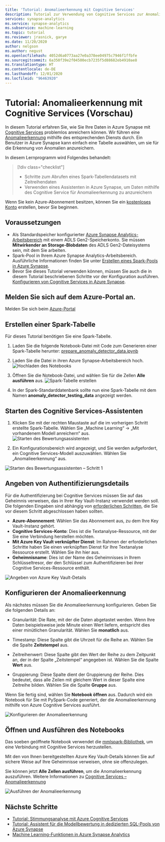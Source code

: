 ```yaml
---
title: 'Tutorial: Anomalieerkennung mit Cognitive Services'
description: Tutorial zur Verwendung von Cognitive Services zur Anomalieerkennung in Synapse
services: synapse-analytics
ms.service: synapse-analytics
ms.subservice: machine-learning
ms.topic: tutorial
ms.reviewer: jrasnick, garye
ms.date: 11/20/2020
author: nelgson
ms.author: negust
ms.openlocfilehash: 4052d6a0773aa27e0a378ee04975c7946f1ffbfe
ms.sourcegitcommit: 6a350f39e2f04500ecb7235f5d88682eb4910ae8
ms.translationtype: HT
ms.contentlocale: de-DE
ms.lasthandoff: 12/01/2020
ms.locfileid: "96463920"
---
```

# <a name="tutorial-anomaly-detection-with-cognitive-services-preview"></a>Tutorial: Anomalieerkennung mit Cognitive Services (Vorschau)

In diesem Tutorial erfahren Sie, wie Sie Ihre Daten in Azure Synapse mit [Cognitive Services](https://go.microsoft.com/fwlink/?linkid=2147492) problemlos anreichern können. Wir führen eine [Anomalieerkennung](https://go.microsoft.com/fwlink/?linkid=2147493) mithilfe des entsprechenden Diensts durch. Ein Benutzer in Azure Synapse kann einfach eine Tabelle auswählen, um sie für die Erkennung von Anomalien anzureichern.

In diesem Lernprogramm wird Folgendes behandelt:

> [!div class="checklist"]
> - Schritte zum Abrufen eines Spark-Tabellendatasets mit Zeitreihendaten
> - Verwenden eines Assistenten in Azure Synapse, um Daten mithilfe des Cognitive Service für Anomalieerkennung zu anzureichern

Wenn Sie kein Azure-Abonnement besitzen, können Sie ein [kostenloses Konto](https://azure.microsoft.com/free/) erstellen, bevor Sie beginnen.

## <a name="prerequisites"></a>Voraussetzungen

- Als Standardspeicher konfigurierter [Azure Synapse Analytics-Arbeitsbereich](../get-started-create-workspace.md) mit einem ADLS Gen2-Speicherkonto. Sie müssen **Mitwirkender an Storage-Blobdaten** des ADLS Gen2-Dateisystems sein, mit dem Sie arbeiten.
- Spark-Pool in Ihrem Azure Synapse Analytics-Arbeitsbereich. Ausführliche Informationen finden Sie unter [Erstellen eines Spark-Pools in Azure Synapse](../quickstart-create-sql-pool-studio.md).
- Bevor Sie dieses Tutorial verwenden können, müssen Sie auch die in diesem Tutorial beschriebenen Schritte vor der Konfiguration ausführen. [Konfigurieren von Cognitive Services in Azure Synapse](tutorial-configure-cognitive-services-synapse.md).

## <a name="sign-in-to-the-azure-portal"></a>Melden Sie sich auf dem Azure-Portal an.

Melden Sie sich beim [Azure-Portal](https://portal.azure.com/)

## <a name="create-a-spark-table"></a>Erstellen einer Spark-Tabelle

Für dieses Tutorial benötigen Sie eine Spark-Tabelle.

1. Laden Sie die folgende Notebook-Datei mit Code zum Generieren einer Spark-Tabelle herunter: [prepare_anomaly_detector_data.ipynb](https://go.microsoft.com/fwlink/?linkid=2149577)

1. Laden Sie die Datei in ihren Azure Synapse-Arbeitsbereich hoch.
![Hochladen des Notebooks](media/tutorial-cognitive-services/tutorial-cognitive-services-anomaly-00a.png)

1. Öffnen Sie die Notebook-Datei, und wählen Sie für die Zellen **Alle ausführen** aus.
![Spark-Tabelle erstellen](media/tutorial-cognitive-services/tutorial-cognitive-services-anomaly-00b.png)

1. In der Spark-Standarddatenbank sollte nun eine Spark-Tabelle mit dem Namen **anomaly_detector_testing_data** angezeigt werden.

## <a name="launch-cognitive-services-wizard"></a>Starten des Cognitive Services-Assistenten

1. Klicken Sie mit der rechten Maustaste auf die im vorherigen Schritt erstellte Spark-Tabelle. Wählen Sie „Machine Learning“ -> „Mit vorhandenem Modell anreichern“ aus.
![Starten des Bewertungsassistenten](media/tutorial-cognitive-services/tutorial-cognitive-services-anomaly-00g.png)

2. Ein Konfigurationsbereich wird angezeigt, und Sie werden aufgefordert, ein Cognitive Services-Modell auszuwählen. Wählen Sie „Anomalieerkennung“ aus.

![Starten des Bewertungsassistenten – Schritt 1](media/tutorial-cognitive-services/tutorial-cognitive-services-anomaly-00c.png)

## <a name="provide-authentication-details"></a>Angeben von Authentifizierungsdetails

Für die Authentifizierung bei Cognitive Services müssen Sie auf das Geheimnis verweisen, das in Ihrer Key Vault-Instanz verwendet werden soll. Die folgenden Eingaben sind abhängig von [erforderlichen Schritten](tutorial-configure-cognitive-services-synapse.md), die Sie vor diesem Schritt abgeschlossen haben sollten.

- **Azure-Abonnement**: Wählen Sie das Abonnement aus, zu dem Ihre Key Vault-Instanz gehört.
- **Cognitive Services-Konto**: Dies ist die Textanalyse-Ressource, mit der Sie eine Verbindung herstellen möchten.
- **Mit Azure Key Vault verknüpfter Dienst**: Im Rahmen der erforderlichen Schritte haben Sie einen verknüpften Dienst für Ihre Textanalyse Ressource erstellt. Wählen Sie ihn hier aus.
- **Geheimnisname**: Dies ist der Name des Geheimnisses in Ihrem Schlüsseltresor, der den Schlüssel zum Authentifizieren bei ihrer Cognitive Services-Ressource enthält.

![Angeben von Azure Key Vault-Details](media/tutorial-cognitive-services/tutorial-cognitive-services-anomaly-00d.png)

## <a name="configure-anomaly-detection"></a>Konfigurieren der Anomalieerkennung

Als nächstes müssen Sie die Anomalieerkennung konfigurieren. Geben Sie die folgenden Details an:

- Granularität: Die Rate, mit der die Daten abgetastet werden. Wenn Ihre Daten beispielsweise jede Minute einen Wert liefern, entspricht dies einer minütlichen Granularität. Wählen Sie **monatlich** aus. 

- Timestamp: Diese Spalte gibt die Uhrzeit für die Reihe an. Wählen Sie die Spalte **Zeitstempel** aus.

- Zeitreihenwert: Diese Spalte gibt den Wert der Reihe zu dem Zeitpunkt an, der in der Spalte „Zeitstempel“ angegeben ist. Wählen Sie die Spalte **Wert** aus.

- Gruppierung: Diese Spalte dient der Gruppierung der Reihe. Dies bedeutet, dass alle Zeilen mit gleichem Wert in dieser Spalte eine Zeitreihe bilden. Wählen Sie die Spalte **Gruppe** aus.

Wenn Sie fertig sind, wählen Sie **Notebook öffnen** aus. Dadurch wird ein Notebook für Sie mit PySpark-Code generiert, der die Anomalieerkennung mithilfe von Azure Cognitive Services ausführt.

![Konfigurieren der Anomalieerkennung](media/tutorial-cognitive-services/tutorial-cognitive-services-anomaly-00e.png)

## <a name="open-notebook-and-run"></a>Öffnen und Ausführen des Notebooks

Das soeben geöffnete Notebook verwendet die [mmlspark-Bibliothek](https://github.com/Azure/mmlspark), um eine Verbindung mit Cognitive Services herzustellen.

Mit den von Ihnen bereitgestellten Azure Key Vault-Details können Sie auf sichere Weise auf Ihre Geheimnisse verweisen, ohne sie offenzulegen.

Sie können jetzt **Alle Zellen ausführen**, um die Anomalieerkennung auszuführen. Weitere Informationen zu [Cognitive Services – Anomalieerkennung](https://go.microsoft.com/fwlink/?linkid=2147493)

![Ausführen der Anomalieerkennung](media/tutorial-cognitive-services/tutorial-cognitive-services-anomaly-00f.png)

## <a name="next-steps"></a>Nächste Schritte

- [Tutorial: Stimmungsanalyse mit Azure Cognitive Services](tutorial-cognitive-services-sentiment.md)
- [Tutorial: Assistent für die Modellbewertung in dedizierten SQL-Pools von Azure Synapse](tutorial-sql-pool-model-scoring-wizard.md)
- [Machine Learning-Funktionen in Azure Synapse Analytics](what-is-machine-learning.md)
